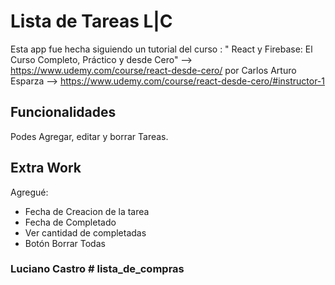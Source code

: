 # Lista de Tareas L|C 
Esta app fue hecha siguiendo un tutorial del curso :
" React y Firebase: El Curso Completo, Práctico y desde Cero" 
--> https://www.udemy.com/course/react-desde-cero/
por Carlos Arturo Esparza
 --> https://www.udemy.com/course/react-desde-cero/#instructor-1

## Funcionalidades

Podes Agregar, editar y borrar Tareas.


## Extra Work 

Agregué: 
* Fecha de Creacion de la tarea 
* Fecha de Completado
* Ver cantidad de completadas
* Botón Borrar Todas

### Luciano Castro # lista_de_compras

